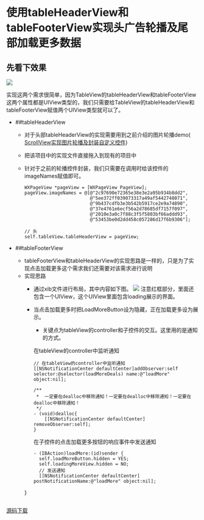 # 使用tableHeaderView和tableFooterView实现头广告轮播及尾部加载更多数据

## 先看下效果
![](http://7xrpl5.com1.z0.glb.clouddn.com/16-5-19/69389188.jpg)



  实现这两个需求很简单，因为TableView的tableHeaderView和tableFooterView这两个属性都是UIView类型的，我们只需要给TableView的tableHeaderView和tableFooterView赋值两个UIView类型就可以了。
  - ##tableHeaderView
    - 对于头部tableHeaderView的实现需要用到之前介绍的图片轮播demo( [ScrollView实现图片轮播及封装自定义控件](http://www.jianshu.com/p/906f838fa25f))
    - 把该项目中的实现文件直接拖入到现有的项目中
    - 针对于之前的轮播控件封装，我们只需要在调用时给该控件的imageNames赋值即可。
    
      ```objc
      WXPageView *pageView = [WXPageView PageView];
      pageView.imageNames = @[@"2c97690e72365e38e3e2a95b934b8dd2",
                              @"5ee372ff039073317a49af5442748071",
                              @"9b437cdfb3e3b542b5917ce2e9a74890",
                              @"37e4761e6ecf56a2d78685df7157f097",
                              @"2010e3a0c7f88c3f5f5803bf66addd93",
                              @"53453be0d2dd458c057286d17f6b9306"];

      // 头
      self.tableView.tableHeaderView = pageView;

      ```
      
  - ##tableFooterView
    - tableFooterView和tableHeaderView的实现思路是一样的，只是为了实现点击加载更多这个需求我们还需要对该需求进行说明
    - 实现思路
      - 通过xib文件进行布局，其中内容如下图。
      ![](http://7xrpl5.com1.z0.glb.clouddn.com/16-5-19/3904875.jpg)
      注意红框部分，里面还包含一个UIView，这个UIView里面包含loading展示的界面。
      - 当点击加载更多时把LoadMoreButton设为隐藏，正在加载更多设为展示。
        - 关键点为tableView的controller和子控件的交互。这里用的是通知的方式。
        
        在tableView的controller中监听通知
        ```objc
        // 在tableView的controller中监听通知
        [[NSNotificationCenter defaultCenter]addObserver:self selector:@selector(loadMoreDeals) name:@"loadMore" object:nil];
        
        /**
         *  一定要在dealloc中移除通知！一定要在dealloc中移除通知！一定要在dealloc中移除通知！
         */
        - (void)dealloc{
            [[NSNotificationCenter defaultCenter] removeObserver:self];
        }
        ```
        在子控件的点击加载更多按钮的响应事件中发送通知
        ```objc
        - (IBAction)loadMore:(id)sender {
          self.loadMoreButton.hidden = YES;
          self.loadingMoreView.hidden = NO;
          // 发送通知
          [[NSNotificationCenter defaultCenter] postNotificationName:@"loadMore" object:nil];
      }
        ```
        
 [源码下载](https://github.com/WangSanPing/-tableHeaderView-tableFooterView-)